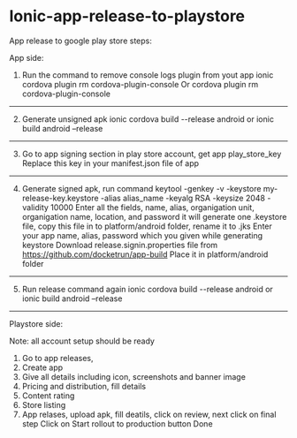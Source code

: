 # Ionic-app-release-to-playstore

App release to google play store steps:

App side:
1.	Run the command to remove console logs plugin from yout app
ionic cordova plugin rm cordova-plugin-console
Or
cordova plugin rm cordova-plugin-console

-------
2.	Generate unsigned apk
ionic cordova build --release android
or
ionic build android –release

-------
3.	Go to app signing section in play store account, get app play_store_key
Replace this key in your manifest.json file of app

-----
4.	Generate signed apk, run command
keytool -genkey -v -keystore my-release-key.keystore -alias alias_name -keyalg RSA -keysize 2048 -validity 10000
Enter all the fields, name, alias, organigation unit, organigation name, location, and password
it will generate one .keystore file, copy this file in to platform/android folder, rename it to .jks
Enter your app name, alias, password which you given while generating keystore 
Download release.signin.properties file from  https://github.com/docketrun/app-build
Place it in platform/android folder

--------
5.	Run release command again
   ionic cordova build --release android
or
ionic build android –release

------------------------

Playstore side:

Note: all account setup should be ready 
1.	Go to app releases,
2.	Create app
3.	Give all details including icon, screenshots and banner image
4.	Pricing and distribution, fill details
5.	Content rating
6.	Store listing
7.	App relases, upload apk, fill deatils, click on review, next click on final step 
Click on Start rollout to production button
Done
